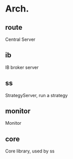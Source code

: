 # Arch.
## route
 Central Server

## ib
IB broker server

## ss
StrategyServer, run a strategy

## monitor
Monitor

## core
Core library, used by ss
